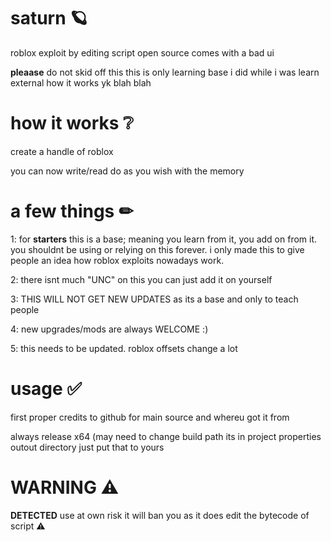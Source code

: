 # saturn 🪐

roblox exploit by editing script open source comes with a bad ui

**pleaase** do not skid off this this is only learning base i did while i was learn external how it works yk blah blah

# how it works ❔

create a handle of roblox

you can now write/read do as you wish with the memory

# a few things ✏

1: for **starters** this is a base; meaning you learn from it, you add on from it. you shouldnt be using or relying on this forever. i only made this to give people an idea how roblox exploits nowadays work.

2: there isnt much "UNC" on this you can just add it on yourself

3: THIS WILL NOT GET NEW UPDATES as its a base and only to teach people

4: new upgrades/mods are always WELCOME :) 

5: this needs to be updated. roblox offsets change a lot 


# usage ✅

first proper credits to github for main source and whereu got it from

always release x64 (may need to change build path its in project properties outout directory just put that to yours

# WARNING ⚠

**DETECTED** use at own risk it will ban you as it does edit the bytecode of script ⚠
